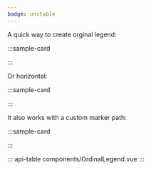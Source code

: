 ```yaml
---
badge: unstable
---
```


A quick way to create orginal legend:

:::sample-card
<div class="bg-light p-5">
  <ordinal-legend :data="icijOffices" value="paris" />
</div>
:::

Or horizontal:

:::sample-card
<div class="bg-light p-5">
  <ordinal-legend :data="icijOffices" :highlight.sync="highlighthed" horizontal />
</div>
:::

It also works with a custom marker path:

:::sample-card
<div class="bg-light p-5">
  <ordinal-legend :data="icijOffices" marker-path="M384 192C384 279.4 267 435 215.7 499.2C203.4 514.5 180.6 514.5 168.3 499.2C116.1 435 0 279.4 0 192C0 85.96 85.96 0 192 0C298 0 384 85.96 384 192H384z" />
</div>
:::

::: api-table components/OrdinalLegend.vue :::

<script>
  export default {
    data () {
      return {
        highlighthed: 'dc',
        icijOffices: [
          { id: 'paris', color: '#6e40aa', label: 'Paris, France' },
          { id: 'sydney', color: '#ff5e63', label: 'Sydney, Australia' },
          { id: 'dc', color: '#aff05b', label: 'Washington DC, USA' }
        ]
      }
    }
  }
</script>
